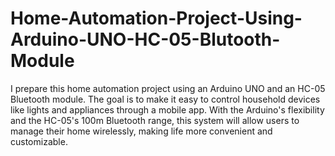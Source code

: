# Home-Automation-Project-Using-Arduino-UNO-HC-05-Blutooth-Module
I prepare this home automation project using an Arduino UNO and an HC-05 Bluetooth module. The goal is to make it easy to control household devices like lights and appliances through a mobile app. With the Arduino's flexibility and the HC-05's 100m Bluetooth range, this system will allow users to manage their home wirelessly, making life more convenient and customizable.
